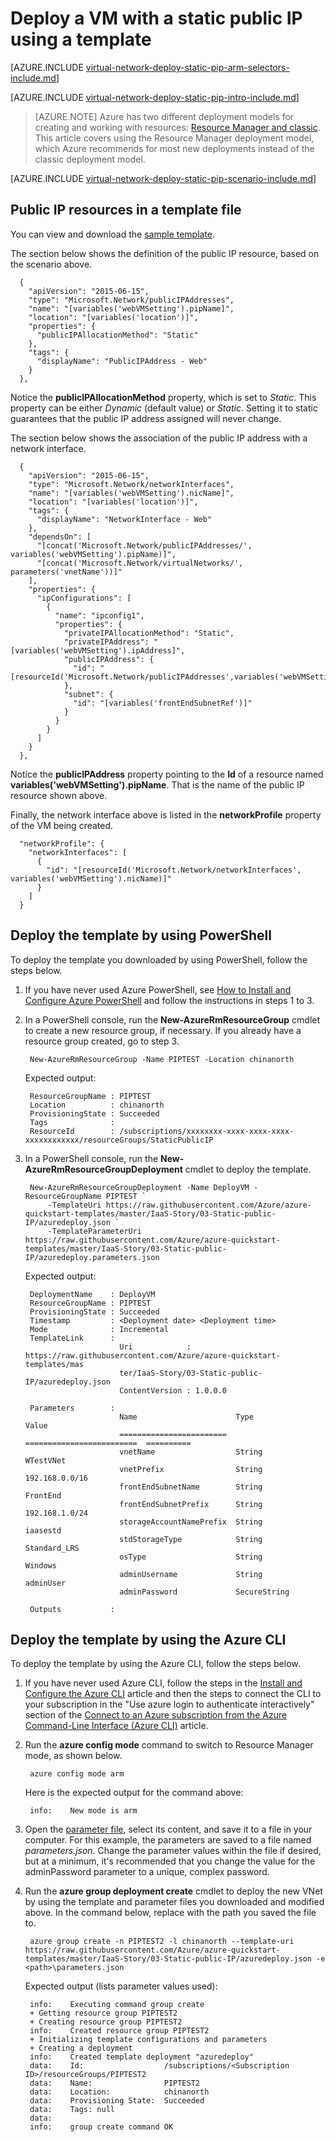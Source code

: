 <properties
   pageTitle="Deploy a VM with a static public IP using a template in Resource Manager | Azure"
   description="Learn how to deploy VMs with a static public IP using a template in Resource Manager"
   services="virtual-network"
   documentationCenter="na"
   authors="jimdial"
   manager="carmonm"
   editor=""
   tags="azure-resource-manager"
/>
<tags  
   ms.service="virtual-network"
   ms.devlang="na"
   ms.topic="article"
   ms.tgt_pltfrm="na"
   ms.workload="infrastructure-services"
   ms.date="04/27/2016"
   wacn.date=""
   ms.author="jdial" />

# Deploy a VM with a static public IP using a template

[AZURE.INCLUDE [virtual-network-deploy-static-pip-arm-selectors-include.md](../../includes/virtual-network-deploy-static-pip-arm-selectors-include.md)]

[AZURE.INCLUDE [virtual-network-deploy-static-pip-intro-include.md](../../includes/virtual-network-deploy-static-pip-intro-include.md)]

> [AZURE.NOTE] Azure has two different deployment models for creating and working with resources:  [Resource Manager and classic](/documentation/articles/resource-manager-deployment-model/).  This article covers using the Resource Manager deployment model, which Azure recommends for most new deployments instead of the classic deployment model.

[AZURE.INCLUDE [virtual-network-deploy-static-pip-scenario-include.md](../../includes/virtual-network-deploy-static-pip-scenario-include.md)]

## Public IP resources in a template file

You can view and download the [sample template](https://raw.githubusercontent.com/Azure/azure-quickstart-templates/master/IaaS-Story/03-Static-public-IP/azuredeploy.json).

The section below shows the definition of the public IP resource, based on the scenario above.

      {
        "apiVersion": "2015-06-15",
        "type": "Microsoft.Network/publicIPAddresses",
        "name": "[variables('webVMSetting').pipName]",
        "location": "[variables('location')]",
        "properties": {
          "publicIPAllocationMethod": "Static"
        },
        "tags": {
          "displayName": "PublicIPAddress - Web"
        }
      },

Notice the **publicIPAllocationMethod** property, which is set to *Static*. This property can be either *Dynamic* (default value) or *Static*. Setting it to static guarantees that the public IP address assigned will never change.

The section below shows the association of the public IP address with a network interface.

      {
        "apiVersion": "2015-06-15",
        "type": "Microsoft.Network/networkInterfaces",
        "name": "[variables('webVMSetting').nicName]",
        "location": "[variables('location')]",
        "tags": {
          "displayName": "NetworkInterface - Web"
        },
        "dependsOn": [
          "[concat('Microsoft.Network/publicIPAddresses/', variables('webVMSetting').pipName)]",
          "[concat('Microsoft.Network/virtualNetworks/', parameters('vnetName'))]"
        ],
        "properties": {
          "ipConfigurations": [
            {
              "name": "ipconfig1",
              "properties": {
                "privateIPAllocationMethod": "Static",
                "privateIPAddress": "[variables('webVMSetting').ipAddress]",
                "publicIPAddress": {
                  "id": "[resourceId('Microsoft.Network/publicIPAddresses',variables('webVMSetting').pipName)]"
                },
                "subnet": {
                  "id": "[variables('frontEndSubnetRef')]"
                }
              }
            }
          ]
        }
      },

Notice the **publicIPAddress** property pointing to the **Id** of a resource named **variables('webVMSetting').pipName**. That is the name of the public IP resource shown above.

Finally, the network interface above is listed in the **networkProfile** property of the VM being created.

      "networkProfile": {
        "networkInterfaces": [
          {
            "id": "[resourceId('Microsoft.Network/networkInterfaces', variables('webVMSetting').nicName)]"
          }
        ]
      }

## Deploy the template by using PowerShell

To deploy the template you downloaded by using PowerShell, follow the steps below.

1. If you have never used Azure PowerShell, see [How to Install and Configure Azure PowerShell](/documentation/articles/powershell-install-configure/) and follow the instructions in steps 1 to 3.

2. In a PowerShell console, run the **New-AzureRmResourceGroup** cmdlet to create a new resource group, if necessary. If you already have a resource group created, go to step 3.

		New-AzureRmResourceGroup -Name PIPTEST -Location chinanorth

	Expected output:

		ResourceGroupName : PIPTEST
		Location          : chinanorth
		ProvisioningState : Succeeded
		Tags              :
		ResourceId        : /subscriptions/xxxxxxxx-xxxx-xxxx-xxxx-xxxxxxxxxxxx/resourceGroups/StaticPublicIP

3. In a PowerShell console, run the **New-AzureRmResourceGroupDeployment** cmdlet to deploy the template.

		New-AzureRmResourceGroupDeployment -Name DeployVM -ResourceGroupName PIPTEST `
		    -TemplateUri https://raw.githubusercontent.com/Azure/azure-quickstart-templates/master/IaaS-Story/03-Static-public-IP/azuredeploy.json `
		    -TemplateParameterUri https://raw.githubusercontent.com/Azure/azure-quickstart-templates/master/IaaS-Story/03-Static-public-IP/azuredeploy.parameters.json

	Expected output:

		DeploymentName    : DeployVM
		ResourceGroupName : PIPTEST
		ProvisioningState : Succeeded
		Timestamp         : <Deployment date> <Deployment time>
		Mode              : Incremental
		TemplateLink      :
		                    Uri            : https://raw.githubusercontent.com/Azure/azure-quickstart-templates/mas
		                    ter/IaaS-Story/03-Static-public-IP/azuredeploy.json
		                    ContentVersion : 1.0.0.0

		Parameters        :
		                    Name                      Type                       Value     
		                    ========================  =========================  ==========
		                    vnetName                  String                     WTestVNet
		                    vnetPrefix                String                     192.168.0.0/16
		                    frontEndSubnetName        String                     FrontEnd  
		                    frontEndSubnetPrefix      String                     192.168.1.0/24
		                    storageAccountNamePrefix  String                     iaasestd  
		                    stdStorageType            String                     Standard_LRS
		                    osType                    String                     Windows   
		                    adminUsername             String                     adminUser
		                    adminPassword             SecureString                         

		Outputs           :

## Deploy the template by using the Azure CLI

To deploy the template by using the Azure CLI, follow the steps below.

1. If you have never used Azure CLI, follow the steps in the [Install and Configure the Azure CLI](/documentation/articles/xplat-cli-install/) article and then the steps to connect the CLI to your subscription in the "Use azure login to authenticate interactively" section of the [Connect to an Azure subscription from the Azure Command-Line Interface (Azure CLI)](/documentation/articles/xplat-cli-connect/) article.
2. Run the **azure config mode** command to switch to Resource Manager mode, as shown below.

		azure config mode arm

	Here is the expected output for the command above:

		info:    New mode is arm

3. Open the [parameter file](https://raw.githubusercontent.com/Azure/azure-quickstart-templates/master/IaaS-Story/03-Static-public-IP/azuredeploy.parameters.json), select its content, and save it to a file in your computer. For this example, the parameters are saved to a file named *parameters.json*. Change the parameter values within the file if desired, but at a minimum, it's recommended that you change the value for the adminPassword parameter to a unique, complex password.

4. Run the **azure group deployment create** cmdlet to deploy the new VNet by using the template and parameter files you downloaded and modified above. In the command below, replace <path> with the path you saved the file to. 

		azure group create -n PIPTEST2 -l chinanorth --template-uri https://raw.githubusercontent.com/Azure/azure-quickstart-templates/master/IaaS-Story/03-Static-public-IP/azuredeploy.json -e <path>\parameters.json

	Expected output (lists parameter values used):

		info:    Executing command group create
		+ Getting resource group PIPTEST2
		+ Creating resource group PIPTEST2
		info:    Created resource group PIPTEST2
		+ Initializing template configurations and parameters
		+ Creating a deployment
		info:    Created template deployment "azuredeploy"
		data:    Id:                  /subscriptions/<Subscription ID>/resourceGroups/PIPTEST2
		data:    Name:                PIPTEST2
		data:    Location:            chinanorth
		data:    Provisioning State:  Succeeded
		data:    Tags: null
		data:
		info:    group create command OK
